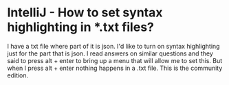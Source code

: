 
# IntelliJ - How to set syntax highlighting in *.txt files?

I have a txt file where part of it is json. I'd like to turn on syntax highlighting just for the part that is json. I read answers on similar questions and they said to press alt + enter to bring up a menu that will allow me to set this. But when I press alt + enter nothing happens in a .txt file.
This is the community edition.

        